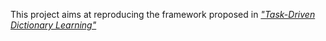 This project aims at reproducing the framework proposed in [$\textit{"Task-Driven Dictionary Learning"}$](https://arxiv.org/pdf/1009.5358)
